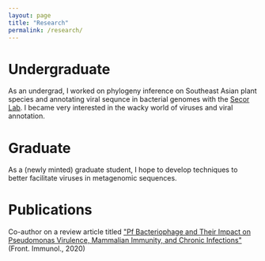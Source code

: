 ```yaml
---
layout: page
title: "Research"
permalink: /research/
---
```

# Undergraduate
As an undergrad, I worked on phylogeny inference on Southeast Asian plant species and annotating viral sequnce in bacterial genomes with the [Secor Lab](https://patsecor.wixsite.com/mysite-1). I became very interested in the wacky world of viruses and viral annotation.

# Graduate
As a (newly minted) graduate student, I hope to develop techniques to better facilitate viruses in metagenomic sequences.

# Publications
Co-author on a review article titled ["Pf Bacteriophage and Their Impact on Pseudomonas Virulence, Mammalian Immunity, and Chronic Infections"](https://www.frontiersin.org/articles/10.3389/fimmu.2020.00244/full) (Front. Immunol., 2020)
